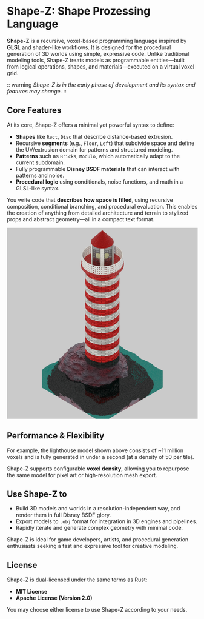 # Shape-Z: Shape Prozessing Language

**Shape-Z** is a recursive, voxel-based programming language inspired by **GLSL** and shader-like workflows. It is designed for the procedural generation of 3D worlds using simple, expressive code. Unlike traditional modeling tools, Shape-Z treats models as programmable entities—built from logical operations, shapes, and materials—executed on a virtual voxel grid.

:: warning
 *Shape-Z is in the early phase of development and its syntax and features may change.*
::

## Core Features

At its core, Shape-Z offers a minimal yet powerful syntax to define:

- **Shapes** like `Rect`, `Disc` that describe distance-based extrusion.
- Recursive **segments** (e.g., `Floor`, `Left`) that subdivide space and define the UV/extrusion domain for patterns and structured modeling.
- **Patterns** such as `Bricks`, `Modulo`, which automatically adapt to the current subdomain.
- Fully programmable **Disney BSDF materials** that can interact with patterns and noise.
- **Procedural logic** using conditionals, noise functions, and math in a GLSL-like syntax.

You write code that **describes how space is filled**, using recursive composition, conditional branching, and procedural evaluation. This enables the creation of anything from detailed architecture and terrain to stylized props and abstract geometry—all in a compact text format.

![Image](/img/examples/lighthouse.png)

## Performance & Flexibility

For example, the lighthouse model shown above consists of ~11 million voxels and is fully generated in under a second (at a density of 50 per tile).

Shape-Z supports configurable **voxel density**, allowing you to repurpose the same model for pixel art or high-resolution mesh export.

## Use Shape-Z to

- Build 3D models and worlds in a resolution-independent way, and render them in full Disney BSDF glory.
- Export models to `.obj` format for integration in 3D engines and pipelines.
- Rapidly iterate and generate complex geometry with minimal code.

Shape-Z is ideal for game developers, artists, and procedural generation enthusiasts seeking a fast and expressive tool for creative modeling.

## License

Shape-Z is dual-licensed under the same terms as Rust:

- **MIT License**  
- **Apache License (Version 2.0)**

You may choose either license to use Shape-Z according to your needs.
